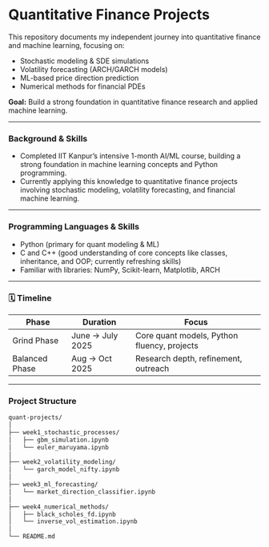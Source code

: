 #  Quantitative Finance Projects

This repository documents my independent journey into quantitative finance and machine learning, focusing on:

- Stochastic modeling & SDE simulations  
- Volatility forecasting (ARCH/GARCH models)  
- ML-based price direction prediction  
- Numerical methods for financial PDEs

 **Goal:** Build a strong foundation in quantitative finance research and applied machine learning.

---

###  Background & Skills

- Completed IIT Kanpur’s intensive 1-month AI/ML course, building a strong foundation in machine learning concepts and Python programming.  
- Currently applying this knowledge to quantitative finance projects involving stochastic modeling, volatility forecasting, and financial machine learning.

---

###  Programming Languages & Skills

- Python (primary for quant modeling & ML)  
- C and C++ (good understanding of core concepts like classes, inheritance, and OOP; currently refreshing skills)  
- Familiar with libraries: NumPy, Scikit-learn, Matplotlib, ARCH  

---

### 🗓 Timeline

| Phase        | Duration           | Focus                                         |
|--------------|--------------------|-----------------------------------------------|
|  Grind Phase   | June → July 2025   | Core quant models, Python fluency, projects   |
|  Balanced Phase | Aug → Oct 2025    | Research depth, refinement, outreach          |

---

###  Project Structure

```bash
quant-projects/
│
├── week1_stochastic_processes/
│   ├── gbm_simulation.ipynb
│   └── euler_maruyama.ipynb
│
├── week2_volatility_modeling/
│   └── garch_model_nifty.ipynb
│
├── week3_ml_forecasting/
│   └── market_direction_classifier.ipynb
│
├── week4_numerical_methods/
│   ├── black_scholes_fd.ipynb
│   └── inverse_vol_estimation.ipynb
│
└── README.md

